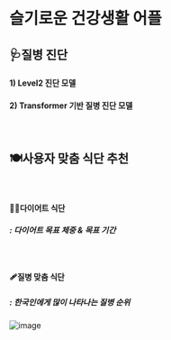# 슬기로운 건강생활 어플

## 🩺질병 진단
  ####  1) Level2 진단 모델
  ####  2) Transformer 기반 질병 진단 모델
 　　
## 🍽️사용자 맞춤 식단 추천
　
  ####  🏃‍♀️다이어트 식단
  ##### : 다이어트 목표 체중 & 목표 기간
  　
  ####  🩹질병 맞춤 식단
  ##### : 한국인에게 많이 나타나는 질병 순위
  ![image](https://user-images.githubusercontent.com/86948867/168551915-e2a0a7ec-0a24-4853-9162-5c96328e6112.png)
  


